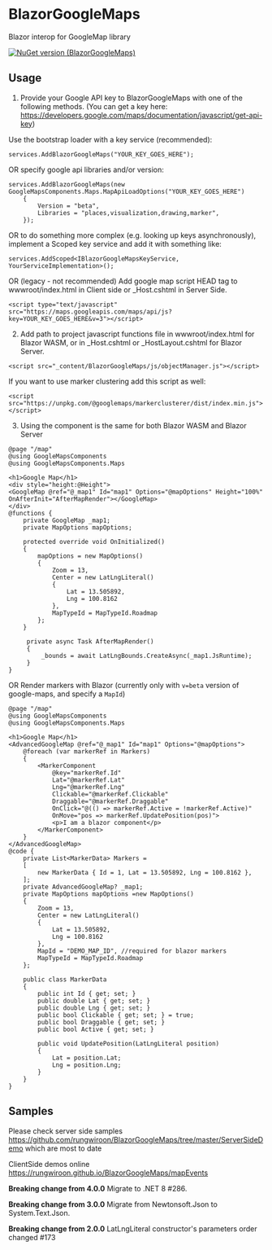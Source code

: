 # BlazorGoogleMaps
Blazor interop for GoogleMap library

[![NuGet version (BlazorGoogleMaps)](https://img.shields.io/nuget/v/BlazorGoogleMaps)](https://www.nuget.org/packages/BlazorGoogleMaps/)

## Usage
1. Provide your Google API key to BlazorGoogleMaps with one of the following methods. (You can get a key here: https://developers.google.com/maps/documentation/javascript/get-api-key)

Use the bootstrap loader with a key service (recommended):
```
services.AddBlazorGoogleMaps("YOUR_KEY_GOES_HERE");
```
OR specify google api libraries and/or version:
```
services.AddBlazorGoogleMaps(new GoogleMapsComponents.Maps.MapApiLoadOptions("YOUR_KEY_GOES_HERE")
    {
        Version = "beta",
        Libraries = "places,visualization,drawing,marker",
    });
```
OR to do something more complex (e.g. looking up keys asynchronously), implement a Scoped key service and add it with something like:
```
services.AddScoped<IBlazorGoogleMapsKeyService, YourServiceImplementation>();
```

OR (legacy - not recommended) Add google map script HEAD tag to wwwroot/index.html in Client side or _Host.cshtml in Server Side.
```
<script type="text/javascript" src="https://maps.googleapis.com/maps/api/js?key=YOUR_KEY_GOES_HERE&v=3"></script>
```


2. Add path to project javascript functions file in wwwroot/index.html for Blazor WASM, or in _Host.cshtml or _HostLayout.cshtml for Blazor Server.
```
<script src="_content/BlazorGoogleMaps/js/objectManager.js"></script>
```
If you want to use marker clustering add this script as well:
```
<script src="https://unpkg.com/@googlemaps/markerclusterer/dist/index.min.js"></script>
```

3. Using the component is the same for both Blazor WASM and Blazor Server
```
@page "/map"
@using GoogleMapsComponents
@using GoogleMapsComponents.Maps

<h1>Google Map</h1>
<div style="height:@Height">
<GoogleMap @ref="@_map1" Id="map1" Options="@mapOptions" Height="100%" OnAfterInit="AfterMapRender"></GoogleMap>
</div>
@functions {
	private GoogleMap _map1;
	private MapOptions mapOptions;	

	protected override void OnInitialized()
	{
		mapOptions = new MapOptions()
		{
			Zoom = 13,
			Center = new LatLngLiteral()
			{
				Lat = 13.505892,
				Lng = 100.8162
			},
			MapTypeId = MapTypeId.Roadmap
		};
	}

	 private async Task AfterMapRender()
	 {
	     _bounds = await LatLngBounds.CreateAsync(_map1.JsRuntime);
	 }		
}
```

OR Render markers with Blazor (currently only with `v=beta` version of google-maps, and specify a `MapId`)
```
@page "/map"
@using GoogleMapsComponents
@using GoogleMapsComponents.Maps

<h1>Google Map</h1>
<AdvancedGoogleMap @ref="@_map1" Id="map1" Options="@mapOptions">
    @foreach (var markerRef in Markers)
    {
        <MarkerComponent 
            @key="markerRef.Id" 
            Lat="@markerRef.Lat" 
            Lng="@markerRef.Lng" 
            Clickable="@markerRef.Clickable" 
            Draggable="@markerRef.Draggable" 
            OnClick="@(() => markerRef.Active = !markerRef.Active)"
            OnMove="pos => markerRef.UpdatePosition(pos)">
            <p>I am a blazor component</p>
        </MarkerComponent>
    }
</AdvancedGoogleMap>
@code {
    private List<MarkerData> Markers =
    [
        new MarkerData { Id = 1, Lat = 13.505892, Lng = 100.8162 },
    ];
	private AdvancedGoogleMap? _map1;
	private MapOptions mapOptions =new MapOptions()
	{
		Zoom = 13,
		Center = new LatLngLiteral()
		{
			Lat = 13.505892,
			Lng = 100.8162
		},
		MapId = "DEMO_MAP_ID", //required for blazor markers
		MapTypeId = MapTypeId.Roadmap
	};	

    public class MarkerData
    {
        public int Id { get; set; }
        public double Lat { get; set; }
        public double Lng { get; set; }
        public bool Clickable { get; set; } = true;
        public bool Draggable { get; set; }
        public bool Active { get; set; }
        
        public void UpdatePosition(LatLngLiteral position)
        {
            Lat = position.Lat;
            Lng = position.Lng;
        }
    }
}
```

## Samples
 Please check server side samples https://github.com/rungwiroon/BlazorGoogleMaps/tree/master/ServerSideDemo which are most to date
 
 ClientSide demos online
 https://rungwiroon.github.io/BlazorGoogleMaps/mapEvents

**Breaking change from 4.0.0**
Migrate to .NET 8 #286.

**Breaking change from 3.0.0**
Migrate from Newtonsoft.Json to System.Text.Json.

**Breaking change from 2.0.0**
LatLngLiteral constructor's parameters order changed #173
